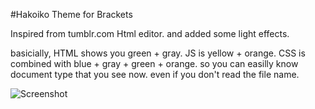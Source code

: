 #Hakoiko Theme for Brackets

Inspired from tumblr.com Html editor. and added some light effects. 

basicially, HTML shows you green + gray. JS is yellow + orange. CSS is combined with blue + gray + green + orange. so you can easilly know document type that you see now. even if you don't read the file name.

![Screenshot](https://github.com/hakoiko/syntax-brackets-hakoiko/blob/master/screenshot.gif)
